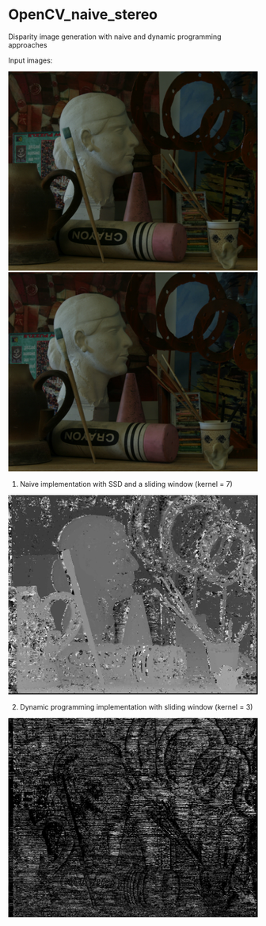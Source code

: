 # OpenCV_naive_stereo
 Disparity image generation with naive and dynamic programming approaches
 
 Input images:

![alt text](https://github.com/nyakasko/OpenCV_Stereo_Matching/blob/main/data/view0.png)
![alt text](https://github.com/nyakasko/OpenCV_Stereo_Matching/blob/main/data/view1.png)
 
 1. Naive implementation with SSD and a sliding window (kernel = 7)
 
 ![alt text](https://github.com/nyakasko/OpenCV_Stereo_Matching/blob/main/data/output_naive_kernel7.png)
 
 2. Dynamic programming implementation with sliding window (kernel = 3)

 ![alt text](https://github.com/nyakasko/OpenCV_Stereo_Matching/blob/main/data/output_dp_kernel3.png)
